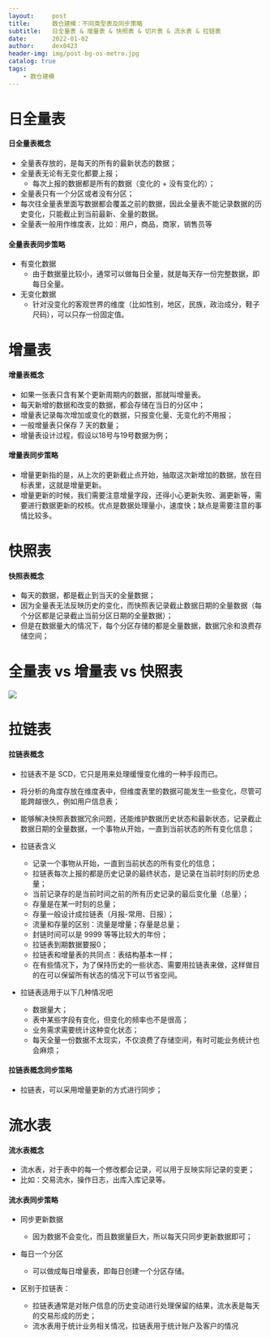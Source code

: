 ```yaml
---
layout:     post
title:      数仓建模：不同类型表及同步策略
subtitle:   日全量表 & 增量表 & 快照表 & 切片表 & 流水表 & 拉链表
date:       2022-01-02
author:     dex0423
header-img: img/post-bg-os-metro.jpg
catalog: true
tags:
    - 数仓建模
---
```


# 日全量表

#### 日全量表概念

- 全量表存放的，是每天的所有的最新状态的数据；
- 全量表无论有无变化都要上报；
    - 每次上报的数据都是所有的数据（变化的 + 没有变化的）；
- 全量表只有一个分区或者没有分区；
- 每次往全量表里面写数据都会覆盖之前的数据，因此全量表不能记录数据的历史变化，只能截止到当前最新、全量的数据。
- 全量表一般用作维度表，比如：用户，商品，商家，销售员等

#### 全量表表同步策略

- 有变化数据
  - 由于数据量比较小，通常可以做每日全量，就是每天存一份完整数据，即每日全量。
- 无变化数据
  - 针对没变化的客观世界的维度（比如性别，地区，民族，政治成分，鞋子尺码），可以只存一份固定值。

# 增量表

#### 增量表概念

- 如果一张表只含有某个更新周期内的数据，那就叫增量表。
- 每天新增的数据和改变的数据，都会存储在当日的分区中；
- 增量表记录每次增加或变化的数据，只报变化量、无变化的不用报；
- 一般增量表只保存 7 天的数量；
- 增量表设计过程，假设以18号与19号数据为例；

#### 增量表同步策略

- 增量更新指的是，从上次的更新截止点开始，抽取这次新增加的数据，放在目标表里，这就是增量更新。
- 增量更新的时候，我们需要注意增量字段，还得小心更新失败、漏更新等，需要进行数据更新的校核。优点是数据处理量小，速度快；缺点是需要注意的事情比较多。

# 快照表

#### 快照表概念

- 每天的数据，都是截止到当天的全量数据；
- 因为全量表无法反映历史的变化，而快照表记录截止数据日期的全量数据（每个分区都是记录截止当前分区日期的全量数据）；
- 但是在数据量大的情况下，每个分区存储的都是全量数据，数据冗余和浪费存储空间；


# 全量表 vs 增量表 vs 快照表

![]({{site.baseurl}}/img-post/数仓建模-4.png)


# 拉链表

#### 拉链表概念

- 拉链表不是 SCD，它只是用来处理缓慢变化维的一种手段而已。
- 将分析的角度存放在维度表中，但维度表里的数据可能发生一些变化，尽管可能跨越很久，例如用户信息表；
- 能够解决快照表数据冗余问题，还能维护数据历史状态和最新状态，记录截止数据日期的全量数据，一个事物从开始，一直到当前状态的所有变化信息；
- 拉链表含义 
  - 记录一个事物从开始，一直到当前状态的所有变化的信息；
  - 拉链表每次上报的都是历史记录的最终状态，是记录在当前时刻的历史总量；
  - 当前记录存的是当前时间之前的所有历史记录的最后变化量（总量）；
  - 存量是在某一时刻的总量；
  - 存量一般设计成拉链表（月报-常用、日报）；
  - 流量和存量的区别：流量是增量；存量是总量；
  - 封链时间可以是 9999 等等比较大的年份；
  - 拉链表到期数据要报0；
  - 拉链表和增量表的共同点：表结构基本一样；
  - 在有些情况下，为了保持历史的一些状态、需要用拉链表来做，这样做目的在可以保留所有状态的情况下可以节省空间。

- 拉链表适用于以下几种情况吧
  - 数据量大；
  - 表中某些字段有变化，但变化的频率也不是很高；
  - 业务需求需要统计这种变化状态；
  - 每天全量一份数据不太现实，不仅浪费了存储空间，有时可能业务统计也会麻烦；

#### 拉链表概念同步策略

- 拉链表，可以采用增量更新的方式进行同步；

# 流水表

#### 流水表概念

- 流水表，对于表中的每一个修改都会记录，可以用于反映实际记录的变更；
- 比如：交易流水，操作日志，出库入库记录等。

#### 流水表同步策略

- 同步更新数据
  - 因为数据不会变化，而且数据量巨大，所以每天只同步更新数据即可；
- 每日一个分区
  - 可以做成每日增量表，即每日创建一个分区存储。

- 区别于拉链表：
  - 拉链表通常是对账户信息的历史变动进行处理保留的结果，流水表是每天的交易形成的历史； 
  - 流水表用于统计业务相关情况，拉链表用于统计账户及客户的情况

